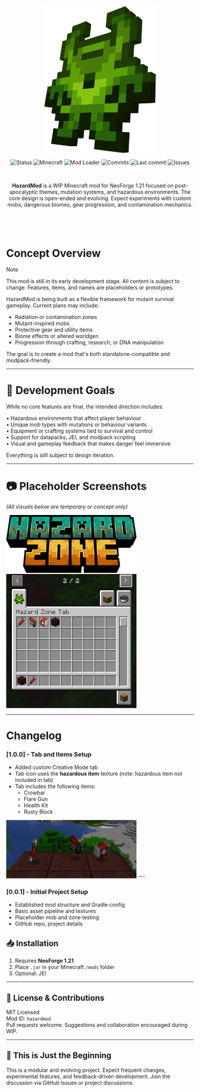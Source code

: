 <div align="center">

<img src="src/main/resources/assets/hazardzone/textures/item/file_7.png" alt="HazardMod Logo" width="300">

<br>

![Status](https://img.shields.io/badge/status-WIP-yellow)
![Minecraft](https://img.shields.io/badge/Minecraft-1.21-green)
![Mod Loader](https://img.shields.io/badge/ModLoader-NeoForge-blueviolet)
![Commits](https://img.shields.io/github/commit-activity/w/umfhero/NeoForge-HazardZone-1.21)
![Last commit](https://img.shields.io/github/last-commit/umfhero/NeoForge-HazardZone-1.21)
![Issues](https://img.shields.io/github/issues/umfhero/NeoForge-HazardZone-1.21)

<br>






**HazardMod** is a WIP Minecraft mod for NeoForge 1.21 focused on post-apocalyptic themes, mutation systems, and hazardous environments. The core design is open-ended and evolving. Expect experiments with custom mobs, dangerous biomes, gear progression, and contamination mechanics.

</div>

<br><br><br>

# Concept Overview


> [!NOTE]
> This mod is still in its early development stage. All content is subject to change. Features, items, and names are placeholders or prototypes.
> 


HazardMod is being built as a flexible framework for mutant survival gameplay. Current plans may include:

- Radiation or contamination zones  
- Mutant-inspired mobs  
- Protective gear and utility items  
- Biome effects or altered worldgen  
- Progression through crafting, research, or DNA manipulation  

The goal is to create a mod that's both standalone-compatible and modpack-friendly.

---

# 🧪 Development Goals

While no core features are final, the intended direction includes:

• Hazardous environments that affect player behaviour  
• Unique mob types with mutations or behaviour variants  
• Equipment or crafting systems tied to survival and control  
• Support for datapacks, JEI, and modpack scripting  
• Visual and gameplay feedback that makes danger feel immersive  

Everything is still subject to design iteration.

---

# 📷 Placeholder Screenshots

*(All visuals below are temporary or concept only)*

<img src="src/main/resources/assets/hazardzone/picsgithub/logo.png" alt="HazardMod Logo" width="350">
<img src="src/main/resources/assets/hazardzone/picsgithub/creativetab.png" alt="HazardMod Logo" width="350">

---

# Changelog

### [1.0.0] - Tab and Items Setup
- Added custom Creative Mode tab  
- Tab icon uses the **hazardous item** texture (note: hazardous item not included in tab)  
- Tab includes the following items:  
  - Crowbar  
  - Flare Gun  
  - Health Kit  
  - Rusty Block  
<img src="src/main/resources/assets/hazardzone/picsgithub/items.png" alt="HazardMod Logo" width="350">
---

### [0.0.1] - Initial Project Setup
- Established mod structure and Gradle config  
- Basic asset pipeline and textures  
- Placeholder mob and zone testing  
- GitHub repo, project details  


## 📥 Installation

1. Requires **NeoForge 1.21**  
2. Place `.jar` in your Minecraft `/mods` folder  
3. Optional: JEI 

---

## 🧾 License & Contributions

MIT Licensed  
Mod ID: `hazardmod`  
Pull requests welcome. Suggestions and collaboration encouraged during WIP.

---

## 🚧 This is Just the Beginning

This is a modular and evolving project. Expect frequent changes, experimental features, and feedback-driven development. Join the discussion via GitHub Issues or project discussions.

